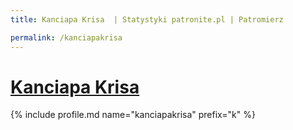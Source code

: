 ```yaml
---
title: Kanciapa Krisa  | Statystyki patronite.pl | Patromierz

permalink: /kanciapakrisa
---
```


# [Kanciapa Krisa ](https://patronite.pl/kanciapakrisa)

{% include profile.md name="kanciapakrisa" prefix="k" %}
